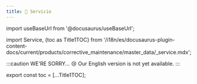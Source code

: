 ```yaml
---
title: 🔵 Servicio
---
```


import useBaseUrl from '@docusaurus/useBaseUrl'; 

import Service, {toc as Title1TOC} from '/i18n/es/docusaurus-plugin-content-docs/current/products/corrective_maintenance/master_data/_service.mdx'; 

:::caution WE'RE SORRY... 😢
Our English version is not yet available.
:::

<Service/>

export const toc = [...Title1TOC];